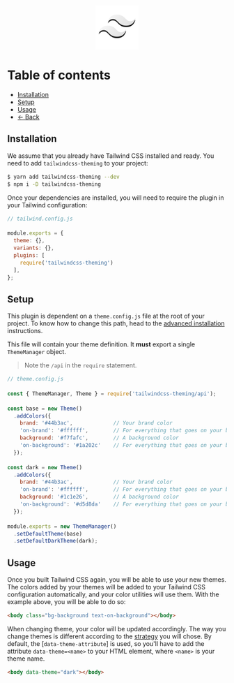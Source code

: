 <center><img src="../logo.svg" width="100"></center>

# Table of contents

- [Installation](#installation)
- [Setup](#setup)
- [Usage](#usage)
- [← Back](../readme.md)

## Installation

We assume that you already have Tailwind CSS installed and ready. You need to add `tailwindcss-theming` to your project:

```bash
$ yarn add tailwindcss-theming --dev
$ npm i -D tailwindcss-theming
```

Once your dependencies are installed, you will need to require the plugin in your Tailwind configuration:

```js
// tailwind.config.js

module.exports = {
  theme: {},
  variants: {},
  plugins: [
    require('tailwindcss-theming')
  ],
};
```

## Setup

This plugin is dependent on a `theme.config.js` file at the root of your project. To know how to change this path, head to the [advanced installation]() instructions. 

This file will contain your theme definition. It **must** export a single `ThemeManager` object.

> Note the `/api` in the `require` statement.

```js
// theme.config.js

const { ThemeManager, Theme } = require('tailwindcss-theming/api');

const base = new Theme()
  .addColors({
    brand: '#44b3ac',             // Your brand color
    'on-brand': '#ffffff',        // For everything that goes on your brand color
    background: '#f7fafc',        // A background color
    'on-background': '#1a202c'    // For everything that goes on your background color
  });

const dark = new Theme()
  .addColors({
    brand: '#44b3ac',             // Your brand color
    'on-brand': '#ffffff',        // For everything that goes on your brand color
    background: '#1c1e26',        // A background color
    'on-background': '#d5d8da'    // For everything that goes on your background color
  });

module.exports = new ThemeManager()
  .setDefaultTheme(base)
  .setDefaultDarkTheme(dark);
```

## Usage

Once you built Tailwind CSS again, you will be able to use your new themes. The colors added by your themes will be added to your Tailwind CSS configuration automatically, and your color utilities will use them. With the example above, you will be able to do so:

```html
<body class="bg-background text-on-background"></body>
```

When changing theme, your color will be updated accordingly. The way you change themes is different according to the [strategy]() you will chose. By default, the [`data-theme-attribute`] is used, so you'll have to add the attribute `data-theme=<name>` to your HTML element, where `<name>` is your theme name. 

```html
<body data-theme="dark"></body>
```
